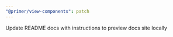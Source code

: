 ```yaml
---
"@primer/view-components": patch
---
```


Update README docs with instructions to preview docs site locally
